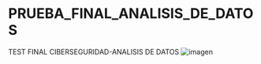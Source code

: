 # PRUEBA_FINAL_ANALISIS_DE_DATOS
TEST FINAL CIBERSEGURIDAD-ANALISIS DE DATOS
![imagen](https://github.com/juanfran1990/PRUEBA_FINAL_ANALISIS_DE_DATOS/assets/144498873/8b76c8da-f90c-4cea-9151-9271ee30dcb6)
